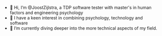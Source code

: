 - 👋 Hi, I’m @JoostZijlstra, a TDP software tester with master's in human factors and engineering psychology 
- 👀 I have a keen interest in combining psychology, technology and software
- 🌱 I’m currently diving deeper into the more technical aspects of my field.

